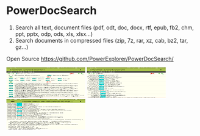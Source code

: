 # PowerDocSearch
1) Search all text, document files (pdf, odt, doc, docx, rtf, epub, fb2, chm, ppt, pptx, odp, ods, xls, xlsx...) 
2) Search documents in compressed files (zip, 7z, rar, xz, cab, bz2, tar, gz...)


Open Source
https://github.com/PowerExplorer/PowerDocSearch/

[<img alt="Get it on AFH" height="80" width="207" src="https://github.com/PowerExplorer/PowerDocSearch/raw/main/Screenshot/Screenshot_20201025-190313.png">](https://github.com/PowerExplorer/PowerDocSearch/raw/main/Screenshot/Screenshot_20201025-190313.png)
[<img alt="Get it on AFH" height="80" width="207" src="https://github.com/PowerExplorer/PowerDocSearch/raw/main/Screenshot/Screenshot_20201025-190715.png">](https://github.com/PowerExplorer/PowerDocSearch/raw/main/Screenshot/Screenshot_20201025-190715.png)
[<img alt="Get it on AFH" height="80" width="207" src="https://github.com/PowerExplorer/PowerDocSearch/raw/main/Screenshot/Screenshot_20201025-190733.png">](https://github.com/PowerExplorer/PowerDocSearch/raw/main/Screenshot/Screenshot_20201025-190733.png)
